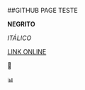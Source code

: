 ##GITHUB PAGE TESTE    

**NEGRITO**  

*ITÁLICO*  

[LINK ONLINE](https://github.com/luong-komorebi/Markdown-Tutorial/blob/master/README_pt-BR.md)  

🎵 

📊

